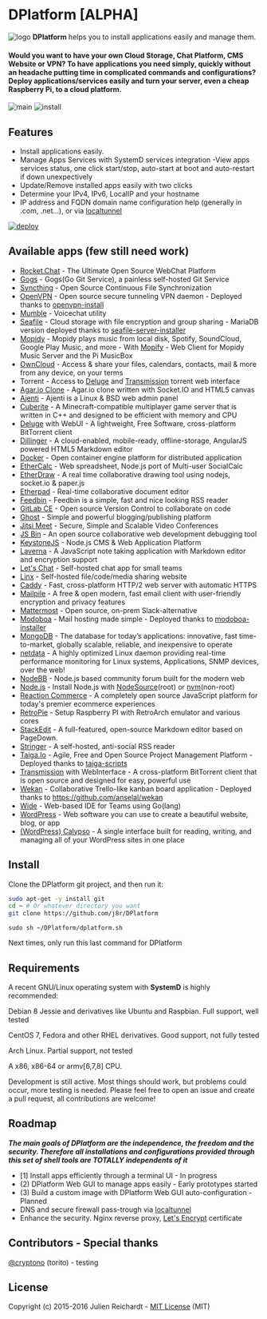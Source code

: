 # DPlatform [ALPHA]
![logo](https://j8r.github.io/DPlatform/img/logo.svg)
 **DPlatform** helps you to install applications easily and manage them.
#### Would you want to have your own Cloud Storage, Chat Platform, CMS Website or VPN? To have applications you need simply, quickly without an headache putting time in complicated commands and configurations? Deploy applications/services easily and turn your server, even a cheap Raspberry Pi, to a cloud platform.
![main](https://raw.githubusercontent.com/j8r/DPlatform/gh-pages/img/main.png)
![install](https://raw.githubusercontent.com/j8r/DPlatform/gh-pages/img/install.png)

## Features
 - Install applications easily.
 - Manage Apps Services with SystemD services integration -View apps services status, one click start/stop, auto-start at boot and auto-restart if down unexpectively
 - Update/Remove installed apps easily with two clicks
 - Determine your IPv4, IPv6, LocalIP and your hostname
 - IP address and FQDN domain name configuration help (generally in .com, .net...), or via [localtunnel](https://localtunnel.me/)

 [![deploy](https://raw.githubusercontent.com/j8r/DPlatform/gh-pages/img/deploy.png)](https://j8r.github.io/DPlatform/)
## Available apps (few still need work)
 - [Rocket.Chat](https://rocket.chat/) - The Ultimate Open Source WebChat Platform
 - [Gogs](http://gogs.io/) - Gogs(Go Git Service), a painless self-hosted Git Service
 - [Syncthing](https://syncthing.net/) - Open Source Continuous File Synchronization
 - [OpenVPN](https://openvpn.net/) - Open source secure tunneling VPN daemon - Deployed thanks to [openvpn-install](https://github.com/Nyr/openvpn-install)
 - [Mumble](http://www.mumble.info/) - Voicechat utility
 - [Seafile](https://seafile.com) - Cloud storage with file encryption and group sharing - MariaDB version deployed thanks to [seafile-server-installer](https://github.com/SeafileDE/seafile-server-installer)
 - [Mopidy](https://www.mopidy.com/) - Mopidy plays music from local disk, Spotify, SoundCloud, Google Play Music, and more - With [Mopify](https://github.com/dirkgroenen/mopidy-mopify) - Web Client for Mopidy Music Server and the Pi MusicBox
 - [OwnCloud](https://owncloud.org/) - Access & share your files, calendars, contacts, mail & more from any device, on your terms
 - Torrent - Access to [Deluge](http://deluge-torrent.org/) and [Transmission](http://www.transmissionbt.com/) torrent web interface
 - [Agar.io Clone](https://github.com/huytd/agar.io-clone) - Agar.io clone written with Socket.IO and HTML5 canvas
 - [Ajenti](http://ajenti.org/core/) - Ajenti is a Linux & BSD web admin panel
 - [Cuberite](http://cuberite.org/) - A Minecraft-compatible multiplayer game server that is written in C++ and designed to be efficient with memory and CPU
 - [Deluge](http://deluge-torrent.org/) with WebUI - A lightweight, Free Software, cross-platform BitTorrent client
 - [Dillinger](http://dillinger.io/) - A cloud-enabled, mobile-ready, offline-storage, AngularJS powered HTML5 Markdown editor
 - [Docker](https://www.docker.com/) - Open container engine platform for distributed application
 - [EtherCalc](https://ethercalc.net/) - Web spreadsheet, Node.js port of Multi-user SocialCalc
 - [EtherDraw](https://github.com/JohnMcLear/draw) - A real time collaborative drawing tool using nodejs, socket.io & paper.js
 - [Etherpad](http://etherpad.org/) - Real-time collaborative document editor
 - [Feedbin](https://feedbin.com/) - Feedbin is a simple, fast and nice looking RSS reader
 - [GitLab CE](https://about.gitlab.com/features/) - Open source Version Control to collaborate on code
 - [Ghost](https://ghost.org/) - Simple and powerful blogging/publishing platform
 - [Jitsi Meet](https://jitsi.org/Projects/JitsiMeet) - Secure, Simple and Scalable Video Conferences
 - [JS Bin](http://jsbin.com) - An open source collaborative web development debugging tool
 - [KeystoneJS](http://keystonejs.com/) - Node.js CMS & Web Application Platform
 - [Laverna](https://laverna.cc/) - A JavaScript note taking application with Markdown editor and encryption support
 - [Let's Chat](https://sdelements.github.io/lets-chat/) - Self-hosted chat app for small teams
 - [Linx](https://github.com/andreimarcu/linx-server) - Self-hosted file/code/media sharing website
 - [Caddy](https://caddyserver.com/) - Fast, cross-platform HTTP/2 web server with automatic HTTPS
 - [Mailpile](https://www.mailpile.is/) - A free & open modern, fast email client with user-friendly encryption and privacy features
 - [Mattermost](http://mattermost.org/) - Open source, on-prem Slack-alternative
 - [Modoboa](https://github.com/tonioo/modoboa) - Mail hosting made simple - Deployed thanks to [modoboa-installer](https://github.com/modoboa/modoboa-installer)
 - [MongoDB](https://www.mongodb.org/) - The database for today’s applications: innovative, fast time-to-market, globally scalable, reliable, and inexpensive to operate
 - [netdata](http://netdata.firehol.org/) - A highly optimized Linux daemon providing real-time performance monitoring for Linux systems, Applications, SNMP devices, over the web!
 - [NodeBB](https://nodebb.org/) - Node.js based community forum built for the modern web
 - [Node.js](https://nodejs.org/) - Install Node.js with [NodeSource](https://nodesource.com/)(root) or [nvm](https://github.com/creationix/nvm)(non-root)
 - [Reaction Commerce](https://reactioncommerce.com/) - A completely open source JavaScript platform for today's premier ecommerce experiences
 - [RetroPie](https://github.com/RetroPie/RetroPie-Setup) - Setup Raspberry PI with RetroArch emulator and various cores
 - [StackEdit](https://stackedit.io/) - A full-featured, open-source Markdown editor based on PageDown.
 - [Stringer](https://github.com/swanson/stringer) - A self-hosted, anti-social RSS reader
 - [Taiga.Io](https://taiga.io/) - Agile, Free and Open Source Project Management Platform - Deployed thanks to [taiga-scripts](https://github.com/taigaio/taiga-scripts)
 - [Transmission](https://www.transmissionbt.com/) with WebInterface - A cross-platform BitTorrent client that is open source and designed for easy, powerful use
 - [Wekan](https://wekan.io/) - Collaborative Trello-like kanban board application - Deployed thanks to https://github.com/anselal/wekan
 - [Wide](https://wide.b3log.org/) - Web-based IDE for Teams using Go(lang)
 - [WordPress](https://wordpress.org/) - Web software you can use to create a beautiful website, blog, or app
 - [(WordPress) Calypso](https://developer.wordpress.com/calypso/) - A single interface built for reading, writing, and managing all of your WordPress sites in one place

## Install
Clone the DPlatform git project, and then run it:
``` sh
sudo apt-get -y install git
cd ~ # Or whatever directory you want
git clone https://github.com/j8r/DPlatform
```
`sudo sh ~/DPlatform/dplatform.sh`

Next times, only run this last command for DPlatform


## Requirements

A recent GNU/Linux operating system with **SystemD** is highly recommended:

Debian 8 Jessie and derivatives like Ubuntu and Raspbian. Full support, well tested

CentOS 7, Fedora and other RHEL derivatives. Good support, not fully tested

Arch Linux. Partial support, not tested

A x86, x86-64 or armv[6,7,8] CPU.

Development is still active. Most things should work, but problems could occur, more testing is needed.
Please feel free to open an issue and create a pull request, all contributions are welcome!

## Roadmap

 ***The main goals of DPlatform are the independence, the freedom and the security. Therefore all installations and configurations provided through this set of shell tools are TOTALLY independents of it***

 - [1] Install apps efficiently through a terminal UI - In progress
 - (2) DPlatform Web GUI to manage apps easily - Early prototypes started
 - (3) Build a custom image with DPlatform Web GUI auto-configuration - Planned
 - DNS and secure firewall pass-trough via [localtunnel](https://localtunnel.me/)
 - Enhance the security. Nginx reverse proxy, [Let's Encrypt](https://letsencrypt.org/) certificate

## Contributors - Special thanks
[@cryptono](https://github.com/cryptono) (torito) - testing

## License
Copyright (c) 2015-2016 Julien Reichardt - [MIT License](http://opensource.org/licenses/MIT) (MIT)
